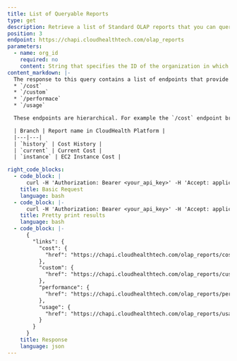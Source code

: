 ```yaml
---
title: List of Queryable Reports
type: get
description: Retrieve a list of Standard OLAP reports that you can query.
position: 3
endpoint: https://chapi.cloudhealthtech.com/olap_reports
parameters:
  - name: org_id
    required: no
    content: String that specifies the ID of the organization in which this query should run. See [How to Get Organization ID](#organization_how-to-get-organization-id). If not specified, this parameter assumes the ID of your default organization.
content_markdown: |-
  The response to this query contains a list of endpoints that provide Standard CloudHealth reports of specific types. The following endpoints are returned.
  * `/cost`
  * `/custom`
  * `/performace`
  * `/usage`

  These endpoints are hierarchical. For example the `/cost` endpoint branches out into specific reports of that type

  | Branch | Report name in CloudHealth Platform |
  |---|---|
  | `history` | Cost History |
  | `current` | Current Cost |
  | `instance` | EC2 Instance Cost |

right_code_blocks:
  - code_block: |
      curl -H 'Authorization: Bearer <your_api_key>' -H 'Accept: application/json' 'https://chapi.cloudhealthtech.com/olap_reports'
    title: Basic Request
    language: bash
  - code_block: |-
      curl -H 'Authorization: Bearer <your_api_key>' -H 'Accept: application/json' https://chapi.cloudhealthtech.com/olap_reports' | python -m json.tool
    title: Pretty print results
    language: bash
  - code_block: |-
      {
        "links": {
          "cost": {
            "href": "https://chapi.cloudhealthtech.com/olap_reports/cost"
          },
          "custom": {
            "href": "https://chapi.cloudhealthtech.com/olap_reports/custom"
          },
          "performance": {
            "href": "https://chapi.cloudhealthtech.com/olap_reports/performance"
          },
          "usage": {
            "href": "https://chapi.cloudhealthtech.com/olap_reports/usage"
          }
        }
      }
    title: Response
    language: json
---
```

